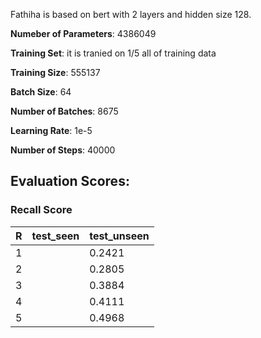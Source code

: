 Fathiha is based on bert with 2 layers and hidden size 128. 

**Numeber of Parameters**: 4386049

**Training Set**: it is tranied on 1/5 all of training data

**Training Size**: 555137

**Batch Size**: 64

**Number of Batches**: 8675

**Learning Rate**: 1e-5

**Number of Steps**: 40000

## Evaluation Scores:

### Recall Score

| R | test_seen | test_unseen |
|---|-----------|-------------|
| 1  |           |      0.2421       |
| 2  |           |      0.2805       |
| 3  |           |      0.3884       |
| 4  |           |      0.4111       |
| 5  |           |      0.4968       |
